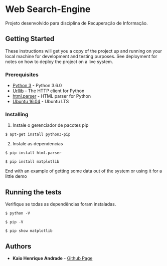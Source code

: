 # Web Search-Engine 

Projeto desenvolvido para disciplina de Recuperação de Informação.

## Getting Started

These instructions will get you a copy of the project up and running on your local machine for development and testing purposes. See deployment for notes on how to deploy the project on a live system.

### Prerequisites

* [Python 3](https://www.python.org/downloads/) - Python 3.6.0
* [Urllib](https://docs.python.org/3/library/urllib.html) - The HTTP client for Python
* [html.parser](https://docs.python.org/3/library/html.parser.html) - HTML parser for Python
* [Ubuntu 16.04](http://releases.ubuntu.com/16.04/) - Ubuntu LTS

### Installing

1. Instale o gerenciador de pacotes pip

```
$ apt-get install python3-pip
```

2. Instale as dependencias

```
$ pip install html.parser
```

```
$ pip install matplotlib
```





End with an example of getting some data out of the system or using it for a little demo

## Running the tests

Verifique se todas as dependências foram instaladas.

```
$ python -V
```
```
$ pip -V
```
```
$ pip show matplotlib
```
## Authors

* **Kaio Henrique Andrade** - [Github Page](https://andradekaio.github.io)




